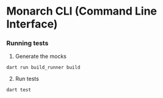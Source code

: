 # Monarch CLI (Command Line Interface)

### Running tests
1. Generate the mocks
```
dart run build_runner build
```
2. Run tests
```
dart test
```